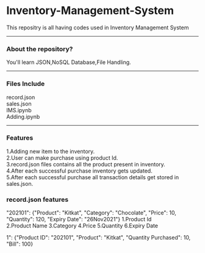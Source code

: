 # Inventory-Management-System
This repositry is all having codes used in Inventory Management System

------
### About the repository?
You'll learn JSON,NoSQL Database,File Handling.

------

### Files Include
record.json                                                                                                                                                                         
sales.json                                                                                                                                                                         
IMS.ipynb                                                                                                                                                                           
Adding.ipynb

-------

### Features
1.Adding new item to the inventory.                                                                                                                                                 
2.User can make purchase using product Id.                                                                                                                                         
3.record.json files contains all the product present in inventory.                                                                                                                 
4.After each successful purchase inventory gets updated.                                                                                                                           
5.After each successful purchase all transaction details get stored in sales.json.                                                                                                 

### record.json features
"202101": {"Product": "Kitkat", "Category": "Chocolate", "Price": 10, "Quantity": 120, "Expiry Date": "26Nov2021"}
1.Product Id                                                                                                                                                                      
2.Product Name
3.Category
4.Price
5.Quantity
6.Expiry Date

1": {"Product ID": "202101", "Product": "Kitkat", "Quantity Purchased": 10, "Bill": 100}
